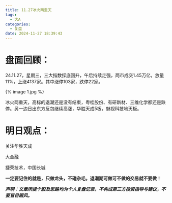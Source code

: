 ```yaml
---
title: 11.27冰火两重天
tags:
  - 大A
categories:
  - 复盘
date: 2024-11-27 18:39:43
---
```




# 盘面回顾：

24.11.27，星期三，三大指数探底回升，午后持续走强，两市成交1.45万亿，放量11%，上涨4137家。其中涨停103家，跌停22家。

{% image 1.jpg %}

冰火两重天，高标的退潮还是没有结束，粤桂股份、有研新材、三维化学都还是跌停。另一边日出东方反包继续高涨，华胜天成5板，魅视科技地天板。



# 明日观点：



关注华胜天成

大金融

捷荣技术，中国长城

**一定要记住的就是，只做龙头，不碰杂毛。退潮期可做可不做的交易就不要做！**



***声明：文章所提个股及思路均为个人复盘记录，不构成第三方投资指导与建议，不要盲目跟风。***
